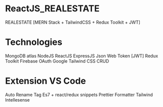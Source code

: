 # ReactJS_REALESTATE
REALESTATE [MERN Stack + TailwindCSS + Redux Toolkit + JWT]
# Technologies
  MongoDB atlas
  NodeJS 
  ReactJS
  ExpressJS
  Json Web Token [JWT]
  Redux Toolkit
  Firebase OAuth Google
  Tailwind CSS
  CRUD
# Extension VS Code
  Auto Rename Tag
  Es7 + react/redux snippets
  Prettier Formatter
  Tailwind Intellesense
